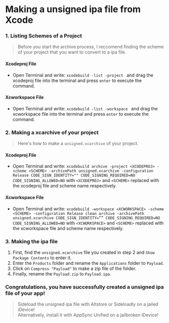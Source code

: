 # Making a unsigned ipa file from Xcode

### 1. Listing Schemes of a Project
>Before you start the archive process, I reccomend finding the scheme of your project that you want to convert to a ipa file.

#### Xcodeproj File
* Open Terminal and write: `xcodebuild -list -project ` and drag the xcodeproj file into the terminal and press `enter` to execute the command.

#### Xcworkspace File
* Open Terminal and write: `xcodebuild -list -workspace ` and drag the xcworkspace file into the terminal and press `enter` to execute the command.

### 2. Making a xcarchive of your project
>Here's how to make a `unsigned.xcarchive` of your project.

#### Xcodeproj File
* Open Terminal and write: `xcodebuild archive -project <XCODEPROJ> -scheme <SCHEME> -archivePath unsigned.xcarchive -configuration Release CODE_SIGN_IDENTITY="" CODE_SIGNING_REQUIRED=NO CODE_SIGNING_ALLOWED=NO` with `<XCODEPROJ>` and `<SCHEME>` replaced with the xcodeproj file and scheme name respectively. 

#### Xcworkspace File
* Open Terminal and write: `xcodebuild -workspace <XCWORKSPACE> -scheme <SCHEME> -configuration Release clean archive -archivePath unsigned.xcarchive CODE_SIGN_IDENTITY=”” CODE_SIGNING_REQUIRED=NO CODE_SIGNING_ALLOWED=NO`  with `<XCWORKSPACE>` and `<SCHEME>` replaced with the xcworkspace file and scheme name respectively. 

### 3. Making the ipa file

1. First, find the `unsigned.xcarchive` file you created in step 2 and `Show Package Contents` to enter it.
2. Enter the `Products` folder and rename the `Applications` folder to `Payload`.
3. Click on `Compress "Payload"` to make a zip file of the folder.
4. Finally, rename the `Payload.zip` to `Payload.ipa`.

### Congratulations, you have successfully created a unsigned ipa file of your app!
>Sideload the unsigned ipa file with Altstore or Sideloadly on a jailed iDevice!  
>Alternatively, install it with AppSync Unified on a jailbroken iDevice!
